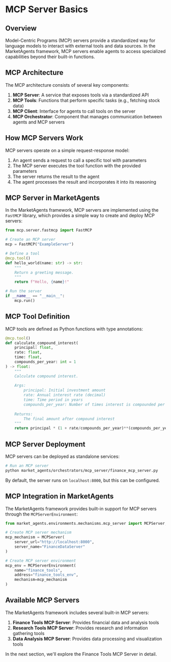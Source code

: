 # MCP Server Basics

## Overview

Model-Centric Programs (MCP) servers provide a standardized way for language models to interact with external tools and data sources. In the MarketAgents framework, MCP servers enable agents to access specialized capabilities beyond their built-in functions.

## MCP Architecture

The MCP architecture consists of several key components:

1. **MCP Server**: A service that exposes tools via a standardized API
2. **MCP Tools**: Functions that perform specific tasks (e.g., fetching stock data)
3. **MCP Client**: Interface for agents to call tools on the server
4. **MCP Orchestrator**: Component that manages communication between agents and MCP servers

## How MCP Servers Work

MCP servers operate on a simple request-response model:

1. An agent sends a request to call a specific tool with parameters
2. The MCP server executes the tool function with the provided parameters
3. The server returns the result to the agent
4. The agent processes the result and incorporates it into its reasoning

## MCP Server in MarketAgents

In the MarketAgents framework, MCP servers are implemented using the `FastMCP` library, which provides a simple way to create and deploy MCP servers:

```python
from mcp.server.fastmcp import FastMCP

# Create an MCP server
mcp = FastMCP("ExampleServer")

# Define a tool
@mcp.tool()
def hello_world(name: str) -> str:
    """
    Return a greeting message.
    """
    return f"Hello, {name}!"

# Run the server
if __name__ == "__main__":
    mcp.run()
```

## MCP Tool Definition

MCP tools are defined as Python functions with type annotations:

```python
@mcp.tool()
def calculate_compound_interest(
    principal: float,
    rate: float,
    time: float,
    compounds_per_year: int = 1
) -> float:
    """
    Calculate compound interest.
    
    Args:
        principal: Initial investment amount
        rate: Annual interest rate (decimal)
        time: Time period in years
        compounds_per_year: Number of times interest is compounded per year
    
    Returns:
        The final amount after compound interest
    """
    return principal * (1 + rate/compounds_per_year)**(compounds_per_year*time)
```

## MCP Server Deployment

MCP servers can be deployed as standalone services:

```bash
# Run an MCP server
python market_agents/orchestrators/mcp_server/finance_mcp_server.py
```

By default, the server runs on `localhost:8000`, but this can be configured.

## MCP Integration in MarketAgents

The MarketAgents framework provides built-in support for MCP servers through the `MCPServerEnvironment`:

```python
from market_agents.environments.mechanisms.mcp_server import MCPServer, MCPServerEnvironment

# Create MCP server mechanism
mcp_mechanism = MCPServer(
    server_url="http://localhost:8000",
    server_name="FinanceDataServer"
)

# Create MCP server environment
mcp_env = MCPServerEnvironment(
    name="finance_tools",
    address="finance_tools_env",
    mechanism=mcp_mechanism
)
```

## Available MCP Servers

The MarketAgents framework includes several built-in MCP servers:

1. **Finance Tools MCP Server**: Provides financial data and analysis tools
2. **Research Tools MCP Server**: Provides research and information gathering tools
3. **Data Analysis MCP Server**: Provides data processing and visualization tools

In the next section, we'll explore the Finance Tools MCP Server in detail.
